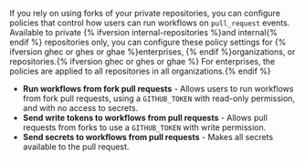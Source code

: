 If you rely on using forks of your private repositories, you can configure policies that control how users can run workflows on `pull_request` events. Available to private {% ifversion internal-repositories %}and internal{% endif %} repositories only, you can configure these policy settings for {% ifversion ghec or ghes or ghae %}enterprises, {% endif %}organizations, or repositories.{% ifversion ghec or ghes or ghae %} For enterprises, the policies are applied to all repositories in all organizations.{% endif %}

- **Run workflows from fork pull requests** - Allows users to run workflows from fork pull requests, using a `GITHUB_TOKEN` with read-only permission, and with no access to secrets.
- **Send write tokens to workflows from pull requests** - Allows pull requests from forks to use a `GITHUB_TOKEN` with write permission.
- **Send secrets to workflows from pull requests** - Makes all secrets available to the pull request.
